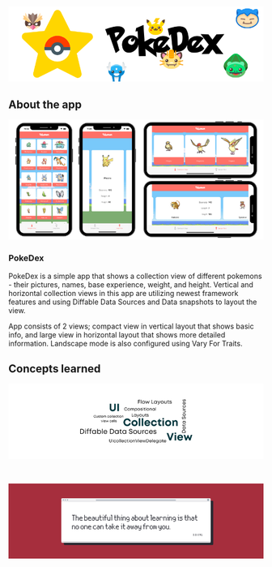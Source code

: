 ![Front Banner](Documentation/FrontBanner.png)

## About the app

<p align="center">
<img src="Documentation/screenshots.png">
</p>

### PokeDex

PokeDex is a simple app that shows a collection view of different pokemons - their pictures, names, base experience, weight, and height. Vertical and horizontal collection views in this app are utilizing newest framework features and using Diffable Data Sources and Data snapshots to layout the view.

App consists of 2 views; compact view in vertical layout that shows basic info, and large view in horizontal layout that shows more detailed information. Landscape mode is also configured using Vary For Traits.

## Concepts learned

<p align="center">
<img src="Documentation/Week06Concepts.png">
</p>

<br />

![End Banner](Documentation/EndBanner.png)
